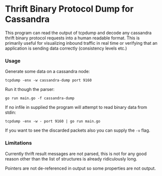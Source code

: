 # Thrift Binary Protocol Dump for Cassandra

This program can read the output of tcpdump and decode any cassandra thrift binary protocol requests into a human
readable format. This is primarily useful for visualizing inbound traffic in real time or verifying that an application
is sending data correctly (consistency levels etc.)

### Usage

 Generate some data on a cassandra node:

    tcpdump -enx -w cassandra-dump port 9160

Run it though the parser:

    go run main.go -f cassandra-dump

If no infile in supplied the program will attempt to read binary data from stdin:

    tcpdump -enx -w - port 9160 | go run main.go

If you want to see the discarded packets also you can supply the `-v` flag.

### Limitations

Currently thrift result messages are not parsed, this is not for any good reason other than the list of structures
is already ridiculously long.

Pointers are not de-referenced in output so some properties are not output.
